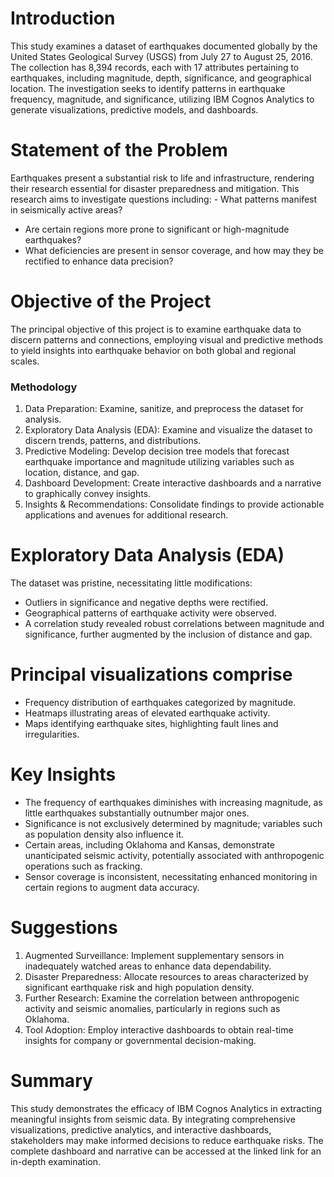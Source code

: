 # Introduction
This study examines a dataset of earthquakes documented globally by the United States Geological Survey (USGS) from July 27 to August 25, 2016. The collection has 8,394 records, each with 17 attributes pertaining to earthquakes, including magnitude, depth, significance, and geographical location. The investigation seeks to identify patterns in earthquake frequency, magnitude, and significance, utilizing IBM Cognos Analytics to generate visualizations, predictive models, and dashboards.

# Statement of the Problem
Earthquakes present a substantial risk to life and infrastructure, rendering their research essential for disaster preparedness and mitigation. This research aims to investigate questions including: - What patterns manifest in seismically active areas?
- Are certain regions more prone to significant or high-magnitude earthquakes?
- What deficiencies are present in sensor coverage, and how may they be rectified to enhance data precision?

# Objective of the Project
The principal objective of this project is to examine earthquake data to discern patterns and connections, employing visual and predictive methods to yield insights into earthquake behavior on both global and regional scales.

### Methodology
1. Data Preparation: Examine, sanitize, and preprocess the dataset for analysis.
2. Exploratory Data Analysis (EDA): Examine and visualize the dataset to discern trends, patterns, and distributions.
3. Predictive Modeling: Develop decision tree models that forecast earthquake importance and magnitude utilizing variables such as location, distance, and gap.
4. Dashboard Development: Create interactive dashboards and a narrative to graphically convey insights.
5. Insights & Recommendations: Consolidate findings to provide actionable applications and avenues for additional research.

# Exploratory Data Analysis (EDA)
The dataset was pristine, necessitating little modifications: 
- Outliers in significance and negative depths were rectified.
- Geographical patterns of earthquake activity were observed.
- A correlation study revealed robust correlations between magnitude and significance, further augmented by the inclusion of distance and gap.

# Principal visualizations comprise 
- Frequency distribution of earthquakes categorized by magnitude.
- Heatmaps illustrating areas of elevated earthquake activity.
- Maps identifying earthquake sites, highlighting fault lines and irregularities.

# Key Insights 
- The frequency of earthquakes diminishes with increasing magnitude, as little earthquakes substantially outnumber major ones.
- Significance is not exclusively determined by magnitude; variables such as population density also influence it.
- Certain areas, including Oklahoma and Kansas, demonstrate unanticipated seismic activity, potentially associated with anthropogenic operations such as fracking.
- Sensor coverage is inconsistent, necessitating enhanced monitoring in certain regions to augment data accuracy.

# Suggestions
1. Augmented Surveillance: Implement supplementary sensors in inadequately watched areas to enhance data dependability.
2. Disaster Preparedness: Allocate resources to areas characterized by significant earthquake risk and high population density.
3. Further Research: Examine the correlation between anthropogenic activity and seismic anomalies, particularly in regions such as Oklahoma.
4. Tool Adoption: Employ interactive dashboards to obtain real-time insights for company or governmental decision-making.

# Summary
This study demonstrates the efficacy of IBM Cognos Analytics in extracting meaningful insights from seismic data. By integrating comprehensive visualizations, predictive analytics, and interactive dashboards, stakeholders may make informed decisions to reduce earthquake risks. The complete dashboard and narrative can be accessed at the linked link for an in-depth examination.
